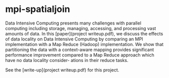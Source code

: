 # mpi-spatialjoin
Data Intensive Computing presents many challenges with parallel computing including storage, managing, accessing, and processing vast amounts of data. In this [paper](project writeup.pdf), we discuss the effects of data locality on Data Intensive Computing by comparing an MPI implementation with a Map Reduce (Hadoop) implementation. We show that partitioning the data with a context-aware mapping provides significant performance improvement compared to a Map Reduce approach which have no data locality consider- ations in their reduce tasks.

See the [write-up](project writeup.pdf) for this project.
